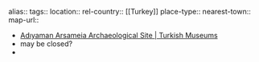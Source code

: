 alias::
tags::
location::
rel-country:: [[Turkey]]
place-type::
nearest-town::
map-url::
- [Adıyaman Arsameia Archaeological Site | Turkish Museums](https://turkishmuseums.com/museum/detail/1928-adiyaman-arsameia-archaeological-site/1928/4)
- may be closed?
-

